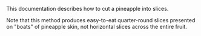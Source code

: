 This documentation describes how to cut a pineapple into slices.

Note that this method produces easy-to-eat quarter-round slices presented on "boats" of pineapple skin, not horizontal slices across the entire fruit.

